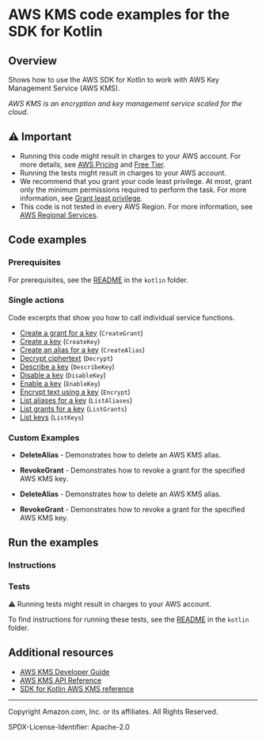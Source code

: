 # AWS KMS code examples for the SDK for Kotlin

## Overview

Shows how to use the AWS SDK for Kotlin to work with AWS Key Management Service (AWS KMS).

<!--custom.overview.start-->
<!--custom.overview.end-->

_AWS KMS is an encryption and key management service scaled for the cloud._

## ⚠ Important

* Running this code might result in charges to your AWS account. For more details, see [AWS Pricing](https://aws.amazon.com/pricing/) and [Free Tier](https://aws.amazon.com/free/).
* Running the tests might result in charges to your AWS account.
* We recommend that you grant your code least privilege. At most, grant only the minimum permissions required to perform the task. For more information, see [Grant least privilege](https://docs.aws.amazon.com/IAM/latest/UserGuide/best-practices.html#grant-least-privilege).
* This code is not tested in every AWS Region. For more information, see [AWS Regional Services](https://aws.amazon.com/about-aws/global-infrastructure/regional-product-services).

<!--custom.important.start-->
<!--custom.important.end-->

## Code examples

### Prerequisites

For prerequisites, see the [README](../../README.md#Prerequisites) in the `kotlin` folder.


<!--custom.prerequisites.start-->
<!--custom.prerequisites.end-->

### Single actions

Code excerpts that show you how to call individual service functions.

- [Create a grant for a key](src/main/kotlin/com/kotlin/kms/CreateGrant.kt#L44) (`CreateGrant`)
- [Create a key](src/main/kotlin/com/kotlin/kms/CreateCustomerKey.kt#L28) (`CreateKey`)
- [Create an alias for a key](src/main/kotlin/com/kotlin/kms/CreateAlias.kt#L40) (`CreateAlias`)
- [Decrypt ciphertext](src/main/kotlin/com/kotlin/kms/EncryptDataKey.kt#L43) (`Decrypt`)
- [Describe a key](src/main/kotlin/com/kotlin/kms/DescribeKey.kt#L38) (`DescribeKey`)
- [Disable a key](src/main/kotlin/com/kotlin/kms/DisableCustomerKey.kt#L38) (`DisableKey`)
- [Enable a key](src/main/kotlin/com/kotlin/kms/EnableCustomerKey.kt#L38) (`EnableKey`)
- [Encrypt text using a key](src/main/kotlin/com/kotlin/kms/EncryptDataKey.kt#L43) (`Encrypt`)
- [List aliases for a key](src/main/kotlin/com/kotlin/kms/ListAliases.kt#L23) (`ListAliases`)
- [List grants for a key](src/main/kotlin/com/kotlin/kms/ListGrants.kt#L37) (`ListGrants`)
- [List keys](src/main/kotlin/com/kotlin/kms/ListKeys.kt#L22) (`ListKeys`)


<!--custom.examples.start-->

### Custom Examples

- **DeleteAlias** - Demonstrates how to delete an AWS KMS alias.
- **RevokeGrant** - Demonstrates how to revoke a grant for the specified AWS KMS key.

- **DeleteAlias** - Demonstrates how to delete an AWS KMS alias.
- **RevokeGrant** - Demonstrates how to revoke a grant for the specified AWS KMS key.

<!--custom.examples.end-->

## Run the examples

### Instructions


<!--custom.instructions.start-->
<!--custom.instructions.end-->



### Tests

⚠ Running tests might result in charges to your AWS account.


To find instructions for running these tests, see the [README](../../README.md#Tests)
in the `kotlin` folder.



<!--custom.tests.start-->
<!--custom.tests.end-->

## Additional resources

- [AWS KMS Developer Guide](https://docs.aws.amazon.com/kms/latest/developerguide/overview.html)
- [AWS KMS API Reference](https://docs.aws.amazon.com/kms/latest/APIReference/Welcome.html)
- [SDK for Kotlin AWS KMS reference](https://sdk.amazonaws.com/kotlin/api/latest/kms/index.html)

<!--custom.resources.start-->
<!--custom.resources.end-->

---

Copyright Amazon.com, Inc. or its affiliates. All Rights Reserved.

SPDX-License-Identifier: Apache-2.0